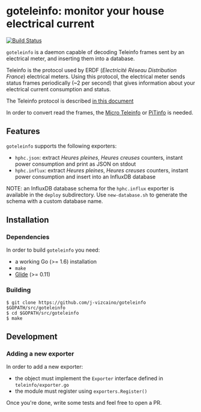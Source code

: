 # goteleinfo: monitor your house electrical current

[![Build Status](https://travis-ci.org/j-vizcaino/goteleinfo.svg)](https://travis-ci.org/j-vizcaino/goteleinfo)

`goteleinfo` is a daemon capable of decoding Teleinfo frames sent by an electrical meter,
and inserting them into a database.

Teleinfo is the protocol used by ERDF (*Electricité Réseau Distribution France*) electrical meters. Using this
protocol, the electrical meter sends status frames periodically (~2 per second) that gives
information about your electrical current consumption and status.

The Teleinfo protocol is described [in this document](http://www.enedis.fr/sites/default/files/ERDF-NOI-CPT_02E.pdf)

In order to convert read the frames, the [Micro Teleinfo](https://www.tindie.com/products/Hallard/micro-teleinfo-v11/) or [PiTinfo](https://www.tindie.com/products/Hallard/pitinfo/) is needed.


## Features

`goteleinfo` supports the following exporters:

* `hphc.json`: extract *Heures pleines*, *Heures creuses* counters, instant power consumption and print as JSON on stdout
* `hphc.influx`: extract *Heures pleines*, *Heures creuses* counters, instant power consumption and insert into an InfluxDB database

NOTE: an InfluxDB database schema for the `hphc.influx` exporter is available in the `deploy` subdirectory. Use `new-database.sh` to generate the schema with a custom database name.


## Installation

### Dependencies

In order to build `goteleinfo` you need:

* a working Go (>= 1.6) installation
* `make`
* [Glide](https://glide.sh) (>= 0.11)


### Building

```shell
$ git clone https://github.com/j-vizcaino/goteleinfo $GOPATH/src/goteleinfo
$ cd $GOPATH/src/goteleinfo
$ make
```

## Development

### Adding a new exporter

In order to add a new exporter:

* the object must implement the `Exporter` interface defined in `teleinfo/exporter.go`
* the module must register using `exporters.Register()`

Once you're done, write some tests and feel free to open a PR.

